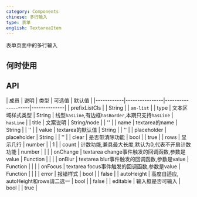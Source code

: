 ```yaml
---
category: Components
chinese: 多行输入
type: 表单
english: TextareaItem
---
```




表单页面中的多行输入

## 何时使用



## API


| 成员        | 说明           | 类型     |     可选值        | 默认值       |
|------------|----------------|--------------------|--------------|
| prefixListCls    |         | String | |  `am-list`  |
| type    |  文本区域样式类型 | String | 线型`hasLine`,有边框`hasBorder`,本期只支持`hasLine` |  `hasLine`  |
| title    | 文案说明        | String/node |     | '' |
| name    | textarea的name        | String |  |  ''  |
| value    | textarea的默认值        | String |  |   ''  |
| placeholder      | placeholder        | String |  | ''  |
| clear      |   是否带清除功能      | bool |   | true  |
| rows      |   显示几行      | number |     | 1 |
| count      |  计数功能,兼具最大长度,默认为0,代表不开启计数功能      | number |  |   |
| onChange    | textarea change事件触发的回调函数,参数是value | Function |   |  |
| onBlur     | textarea blur事件触发的回调函数,参数是value | Function |    | |
| onFocus    | textarea focus事件触发的回调函数,参数是value | Function |   |  |
| error       | 报错样式        | bool | |  false  |
| autoHeight       | 高度自适应, autoHeight和rows请二选一       | bool |  | false  |
| editable    | 输入框是否可输入        | bool | |  true  |